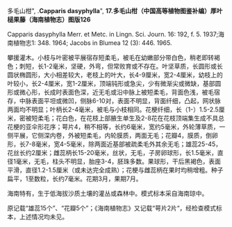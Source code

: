 多毛山柑",
.**Capparis dasyphylla**",
**17.多毛山柑（中国高等植物图鉴补编）厚叶槌果藤（海南植物志）图版126**

Capparis dasyphylla Merr. et Metc. in Lingn. Sci. Journ. 16: 192, f. 5. 1937;海南植物志1: 348. 1964; Jacobs in Blumea 12 (3): 446. 1965.

攀援灌木。小枝与叶密被平展宿存短柔毛，被毛在幼嫩部分带白色，稍老即转褐色；刺短，长1-2毫米，坚硬，外弯，但常败育或不存在。叶坚草质，长圆形或长圆状椭圆形，大小相差较大，老枝上的叶大，长4-9厘米，宽2-4厘米，幼枝上的叶较小，长2-4厘米，宽1-2厘米，顶端钝形或急尖，少有微渐尖或微缺，基部圆形或微心形，长成时表面色深，近无毛或沿中脉上被短柔毛，背面色浅，被毛宿存，中脉表面平坦或微凹，侧脉6-10对，表面不明显，背面纤细，凸起，网状脉两面均不明显；叶柄长2-4毫米，被毛与小枝相同。花梗纤细，长（1-）1.5-2.5厘米，密被短柔毛；花白色，在花枝上部腋生单生及2-8花在花枝顶端集生成不具总花梗的亚伞形花序；萼片4，稍不相等，长约6毫米，宽约5毫米，外轮薄草质，一侧平展，它侧深内卷，外被短柔毛，内轮膜质，两面无毛；花瓣4，膜质，倒卵形，长7-8毫米，宽4-5毫米，除两面近基部被疏柔毛外其余无毛；雄蕊25-45，花丝长约2厘米；雌蕊柄长15-20毫米，丝状，无毛，子房卵球形，长1.5毫米，直径1毫米，无毛，柱头不明显，胎座3-4，胚珠多数。果球形，干后黑褐色，表面平滑，直径1.2-1.5厘米（或未达完全成熟）；花梗与雌蕊柄在果时均稍增粗。种子扁平，1至数粒，长约7毫米。花期3月，果期7月。

海南特有，生于低海拔沙质土壤的灌丛或森林中。模式标本采自海南琼中。

原记载“雄蕊15个”、“花瓣5个”；《海南植物志》又记载“萼片2片“，经检查模式标本，上述情况均未见。
